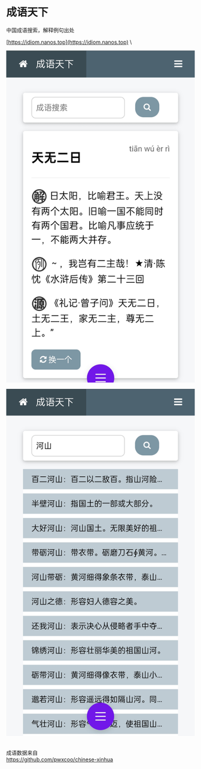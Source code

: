 # 成语天下
中国成语搜索，解释例句出处

[https://idiom.nanos.top](https://idiom.nanos.top)
\

![成语天下主页](https://github.com/tigerzioo/chinese_idiom/blob/187f7cf05fd1fc71aa3a66b02cf8974ef73151ae/screenshot/idiom01.jpg)

![成语天下搜索页](https://github.com/tigerzioo/chinese_idiom/blob/187f7cf05fd1fc71aa3a66b02cf8974ef73151ae/screenshot/idiom02.jpg)

\
成语数据来自\
https://github.com/pwxcoo/chinese-xinhua
